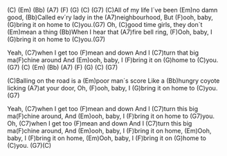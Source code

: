 (C) (Em) (Bb) (A7) (F) (G) (C) (G7)
(C)All of my life I´ve been (Em)no damn good,
(Bb)Called ev´ry lady in the (A7)neighbourhood,
But (F)ooh, baby, (G)bring it on home to (C)you.(G7)
Oh, (C)good time girls, they don´t (Em)mean a thing
(Bb)When I hear that (A7)fire bell ring,
(F)Ooh, baby, I (G)bring it on home to (C)you.(G7)

Yeah, (C7)when I get too (F)mean and down
And I (C7)turn that big ma(F)chine around
And (Em)ooh, baby, I (F)bring it on (G)home to (C)you.(G7)
(C) (Em) (Bb) (A7) (F) (G) (C) (G7)

(C)Balling on the road is a (Em)poor man´s score
Like a (Bb)hungry coyote licking (A7)at your door,
Oh, (F)ooh, baby, I (G)bring it on home to (C)you.(G7)

Yeah, (C7)when I get too (F)mean and down 
And I (C7)turn this big ma(F)chine around,
And (Em)ooh, baby, I (F)bring it on home to (G7)you.
Oh, (C7)when I get too (F)mean and down
And I (C7)turn this big ma(F)chine around,
And (Em)ooh, baby, I (F)bring it on home,
(Em)Ooh, baby, I (F)bring it on home,
(Em)Ooh, baby, I (F)bring it on (G)home to (C)you. (G7)(C)
